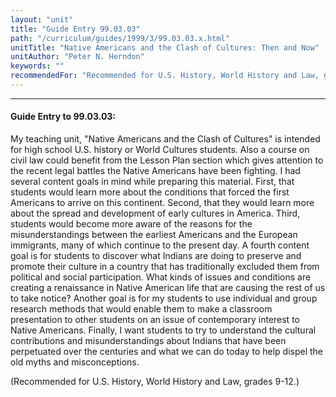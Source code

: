 ```yaml
---
layout: "unit"
title: "Guide Entry 99.03.03"
path: "/curriculum/guides/1999/3/99.03.03.x.html"
unitTitle: "Native Americans and the Clash of Cultures: Then and Now"
unitAuthor: "Peter N. Herndon"
keywords: ""
recommendedFor: "Recommended for U.S. History, World History and Law, grades 9-12."
---
```

<body>
<hr/>
<h4>
Guide Entry to 99.03.03:
</h4>
My teaching unit, "Native Americans and the Clash of Cultures" is intended for high school U.S. history or World Cultures students.  Also a course on civil law could benefit from the Lesson Plan section which gives attention to the recent legal battles the Native Americans have been fighting.  I had several content goals in mind while preparing this material.  First, that students would learn more about the conditions that forced the first Americans to arrive on this continent.  Second, that they would learn more about the spread and development of early cultures in America.  Third, students would become more aware of the reasons for the misunderstandings between the earliest Americans and the European immigrants, many of which continue to the present day.  A fourth content goal is for students to discover what Indians are doing to preserve and promote their culture in a country that has traditionally excluded them from political and social participation.  What kinds of issues and conditions are creating a renaissance in Native American life that are causing the rest of us to take notice?  Another goal is for my students to use individual and group research methods that would enable them to make a classroom presentation to other students on an issue of contemporary interest to Native Americans.  Finally, I want students to try to understand the cultural contributions and misunderstandings about Indians that have been perpetuated over the centuries and what we can do today to help dispel the old myths and misconceptions.
<p>
(Recommended for U.S. History, World History and Law, grades 9-12.)
</p>
</body>